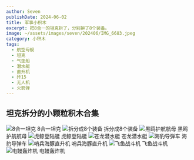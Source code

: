 ```yaml
---
author: Seven
publishDate: 2024-06-02
title: 军事小积木
excerpt: 把8合一的坦克拆了，分别拚了8个装备。
image: ~/assets/images/seven/202406/IMG_6683.jpeg
category: 小积木
tags:
  - 航空母舰
  - 坦克
  - 气垫船
  - 潜水艇
  - 直升机
  - 歼15
  - 无人机
  - 火箭弹
---
```


## 坦克拆分的小颗粒积木合集

![8合一坦克](~/assets/images/seven/202405/IMG_6654.jpeg)
8合一坦克
![拆分成8个装备](~/assets/images/seven/202406/IMG_6683.jpeg)
拆分成8个装备
![黒鸥护航航母](~/assets/images/seven/202406/IMG_6684.jpeg)
黒鸥护航航母
![虎鲸登陆艇](~/assets/images/seven/202406/IMG_6685.jpeg)
虎鲸登陆艇
![苍龙潜水艇](~/assets/images/seven/202406/IMG_6686.jpeg)
苍龙潜水艇
![海豹导弹车](~/assets/images/seven/202406/IMG_6687.jpeg)
海豹导弹车
![哨兵海豚直升机](~/assets/images/seven/202406/IMG_6688.jpeg)
哨兵海豚直升机
![飞鱼战斗机](~/assets/images/seven/202406/IMG_6689.jpeg)
飞鱼战斗机
![电鳗轰炸机](~/assets/images/seven/202406/IMG_6690.jpeg)
电鳗轰炸机